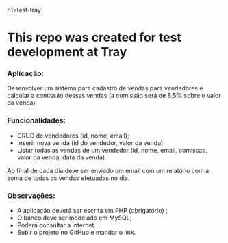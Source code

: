 h1>test-tray</h1>
<h1>This repo was created for test development at Tray</h1>

<h3>Aplicação:</h3>
<p>Desenvolver um sistema para cadastro de vendas para vendedores e calcular a comissão dessas vendas (a comissão será de 8.5% sobre o valor da venda) </p>

<h3>Funcionalidades:</h3>
<ul>
  <li>CRUD de vendedores (id, nome, email);</li>
  <li>Inserir nova venda (id do vendedor, valor da venda);</li>
  <li>Listar todas as vendas de um vendedor (id, nome, email, comissao, valor da venda, data da venda).</li>
</ul>
  
<p>Ao final de cada dia deve ser enviado um email com um relatório com a soma de todas as vendas efetuadas no dia.</p>

<h3>Observações:</h3>
<ul>
  <li>A aplicação deverá ser escrita em PHP (obrigatório) ;</li>
  <li>O banco deve ser modelado em MySQL;</li>
  <li>Poderá consultar a internet.</li>
  <li>Subir o projeto no GitHub e mandar o link.</li>
</ul>
